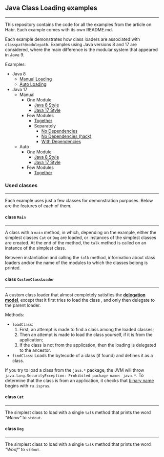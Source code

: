## Java Class Loading examples
---
This repository contains the code for all the examples from the article on Habr. Each example comes with its own README.md.

Each example demonstrates how class loaders are associated with `classpath`/`modulepath`. Examples using Java versions 8 and 17 are considered, where the main difference is the modular system that appeared in Java 9.

Examples:
- Java 8
    - [Manual Loading](java-8/manual)
    - [Auto Loading](java-8/auto)
- Java 17
    - Manual
        - One Module
            - [Java 8 Style](java-17/manual/one-module/java8style)
            - [Java 17 Style](java-17/manual/one-module/java17style)
        - Few Modules
            - [Together](java-17/manual/few-modules/together)
            - Separately
                - [No Dependencies](java-17/manual/few-modules/separately/no-deps)
                - [No Dependencies (hack)](java-17/manual/few-modules/separately/no-deps-hack)
                - [With Dependencies](java-17/manual/few-modules/separately/with-deps)
    - Auto
        - One Module
            - [Java 8 Style](java-17/auto/one-module/java8style)
            - [Java 17 Style](java-17/auto/one-module/java17style)
        - Few Modules
            - [Together](java-17/auto/few-modules/together)

### Used classes
---
Each example uses just a few classes for demonstration purposes. Below are the features of each of them.

#### class `Main`
---
A class with a `main` method, in which, depending on the example, either the simplest classes `Cat` or `Dog` are loaded, or instances of the simplest classes are created. At the end of the method, the `talk` method is called on an instance of the simplest class.

Between instantiation and calling the `talk` method, information about class loaders and/or the name of the modules to which the classes belong is printed.

#### class `CustomClassLoader`
---
A custom class loader that almost completely satisfies the [**delegation model**](https://docs.oracle.com/javase/tutorial/ext/basics/load.html), except that it first tries to load the class , and only then delegate to the parent loader.

Methods:
- `loadClass`:
    1. First, an attempt is made to find a class among the loaded classes;
    2. Then an attempt is made to load the class yourself, if it is from the application;
    3. If the class is not from the application, then the loading is delegated to the ancestor.
- `findClass`: Loads the bytecode of a class (if found) and defines it as a class.

If you try to load a class from the `java.*` package, the JVM will throw `java.lang.SecurityException: Prohibited package name: java.*`. To determine that the class is from an application, it checks that [binary name](https://docs.oracle.com/javase/specs/jls/se17/html/jls-13.html#jls-13.1) begins with `ru.ispras`.

#### class `Cat`
---
The simplest class to load with a single `talk` method that prints the word *"Meow"* to `stdout`.

#### class `Dog`
---
The simplest class to load with a single `talk` method that prints the word *"Woof"* to `stdout`.
